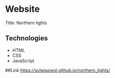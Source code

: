 # Website
Title: Northern lights

## Technologies
* HTML
* CSS
* JavaScript

##Link
https://sylwiazwol.github.io/northern_lights/
